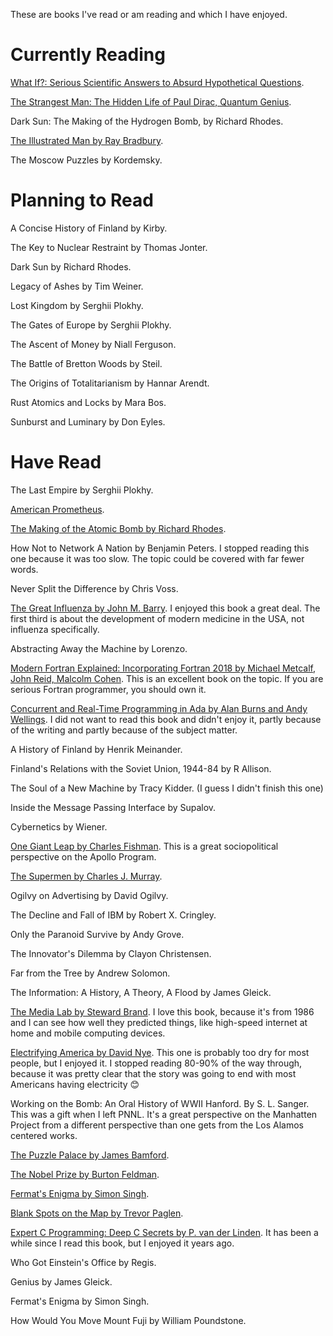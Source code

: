 These are books I've read or am reading and which I have enjoyed.

# Currently Reading

[What If?: Serious Scientific Answers to Absurd Hypothetical Questions](https://en.wikipedia.org/wiki/What_If%3F_(book)).

[The Strangest Man: The Hidden Life of Paul Dirac, Quantum Genius](https://en.wikipedia.org/wiki/The_Strangest_Man).

Dark Sun: The Making of the Hydrogen Bomb, by Richard Rhodes.

[The Illustrated Man by Ray Bradbury](https://en.wikipedia.org/wiki/The_Illustrated_Man).

The Moscow Puzzles by Kordemsky.

# Planning to Read

A Concise History of Finland by Kirby.

The Key to Nuclear Restraint by Thomas Jonter.

Dark Sun by Richard Rhodes.

Legacy of Ashes by Tim Weiner.

Lost Kingdom by Serghii Plokhy.

The Gates of Europe by Serghii Plokhy.

The Ascent of Money by Niall Ferguson.

The Battle of Bretton Woods by Steil.

The Origins of Totalitarianism by Hannar Arendt.

Rust Atomics and Locks by Mara Bos.

Sunburst and Luminary by Don Eyles.

# Have Read

The Last Empire by Serghii Plokhy.

[American Prometheus](https://en.wikipedia.org/wiki/American_Prometheus).

[The Making of the Atomic Bomb by Richard Rhodes](https://en.wikipedia.org/wiki/The_Making_of_the_Atomic_Bomb).

How Not to Network A Nation by Benjamin Peters.
I stopped reading this one because it was too slow.  The topic could be covered with far fewer words.

Never Split the Difference by Chris Voss.

[The Great Influenza by John M. Barry](https://www.penguinrandomhouse.com/books/288950/the-great-influenza-by-john-m-barry/).
I enjoyed this book a great deal.  The first third is about the development of modern medicine in the USA, not influenza specifically.

Abstracting Away the Machine by Lorenzo.

[Modern Fortran Explained: Incorporating Fortran 2018 by Michael Metcalf, John Reid, Malcolm Cohen](https://academic.oup.com/book/26799).
This is an excellent book on the topic.  If you are serious Fortran programmer, you should own it.

[Concurrent and Real-Time Programming in Ada by Alan Burns and Andy Wellings](https://doi.org/10.1017/CBO9780511611230).
I did not want to read this book and didn't enjoy it, partly because of the writing and partly because of the subject matter.

A History of Finland by Henrik Meinander.

Finland's Relations with the Soviet Union, 1944-84 by R Allison.

The Soul of a New Machine by Tracy Kidder.  (I guess I didn't finish this one)

Inside the Message Passing Interface by Supalov.

Cybernetics by Wiener.

[One Giant Leap by Charles Fishman](https://www.simonandschuster.com/books/One-Giant-Leap/Charles-Fishman/9781501106309).
This is a great sociopolitical perspective on the Apollo Program.

[The Supermen by Charles J. Murray](https://www.wiley.com/en-ie/The+Supermen:+The+Story+of+Seymour+Cray+and+the+Technical+Wizards+Behind+the+Supercomputer-p-9780471048855).

Ogilvy on Advertising by David Ogilvy.

The Decline and Fall of IBM by Robert X. Cringley.

Only the Paranoid Survive by Andy Grove.

The Innovator's Dilemma by Clayon Christensen.

Far from the Tree by Andrew Solomon.

The Information: A History, A Theory, A Flood by James Gleick.

[The Media Lab by Steward Brand](https://www.media.mit.edu/publications/the-media-lab-inventing-the-future-book/).
I love this book, because it's from 1986 and I can see how well they predicted things, 
like high-speed internet at home and mobile computing devices.

[Electrifying America by David Nye](https://mitpress.mit.edu/9780262140485/).
This one is probably too dry for most people, but I enjoyed it.
I stopped reading 80-90% of the way through, because it was pretty clear that the story was 
going to end with most Americans having electricity 😊

Working on the Bomb: An Oral History of WWII Hanford. By S. L. Sanger.
This was a gift when I left PNNL.  It's a great perspective on the Manhatten Project from a different perspective
than one gets from the Los Alamos centered works.

[The Puzzle Palace by James Bamford](https://en.wikipedia.org/wiki/The_Puzzle_Palace).

[The Nobel Prize by Burton Feldman](https://www.simonandschuster.com/books/The-Nobel-Prize/Burton-Feldman/9781611457247).

[Fermat's Enigma by Simon Singh](https://en.wikipedia.org/wiki/Fermat%27s_Last_Theorem_(book)).

[Blank Spots on the Map by Trevor Paglen](https://www.penguinrandomhouse.com/books/302310/blank-spots-on-the-map-by-trevor-paglen/).

[Expert C Programming: Deep C Secrets by P. van der Linden](https://www.oreilly.com/library/view/expert-c-programming/0131774298/).
It has been a while since I read this book, but I enjoyed it years ago.

Who Got Einstein's Office by Regis.

Genius by James Gleick.

Fermat's Enigma by Simon Singh.

How Would You Move Mount Fuji by William Poundstone.
